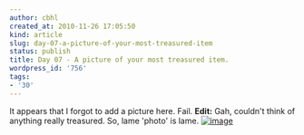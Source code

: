 ```yaml
---
author: cbhl
created_at: 2010-11-26 17:05:50
kind: article
slug: day-07-a-picture-of-your-most-treasured-item
status: publish
title: Day 07 - A picture of your most treasured item.
wordpress_id: '756'
tags:
- '30'
---
```


It appears that I forgot to add a picture here. Fail. **Edit:** Gah,
couldn't think of anything really treasured. So, lame 'photo' is lame.
[![image](http://images.azuresky.ca/blog/wp-content/uploads/2010/11/putty.png "putty")](http://images.azuresky.ca/blog/wp-content/uploads/2010/11/putty.png)
